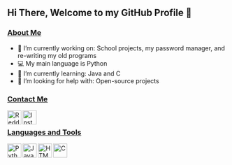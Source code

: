 Hi There, Welcome to my GitHub Profile 👋
---

### <ins>About Me</ins>
- 🔭 I’m currently working on: School projects, my password manager, and re-writing my old programs
- 💻 My main language is Python
- 🌱 I’m currently learning: Java and C
- 🤔 I’m looking for help with: Open-source projects

### <ins>Contact Me</ins>
[<img align="left" alt="Reddit (Overfront-64)" width="32px" src="https://image.flaticon.com/icons/svg/1384/1384019.svg" />][Reddit]
[<img align="left" alt="Instagram (definitelyatiger)" width="32px" src="https://image.flaticon.com/icons/png/512/87/87390.png" />][Instagram]

<br />

### <ins>Languages and Tools</ins>
<img align="left" alt="Python" width="32px" src="https://upload.wikimedia.org/wikipedia/commons/thumb/c/c3/Python-logo-notext.svg/165px-Python-logo-notext.svg.png">
<img align="left" alt="Java" width="32px" src="https://i.pinimg.com/originals/f1/ea/a7/f1eaa7278f64e27128e062a3de918265.png">
<img align="left" alt="HTML" width="32px" src="https://upload.wikimedia.org/wikipedia/commons/thumb/6/61/HTML5_logo_and_wordmark.svg/1200px-HTML5_logo_and_wordmark.svg.png">
<img align="left" alt="C" width="32px" src="https://cdn.iconscout.com/icon/free/png-512/c-programming-569564.png">


<!--Links-->
[Reddit]: https://www.reddit.com/user/Overfront-64/
[Instagram]: https://www.instagram.com/definitelyatiger/
